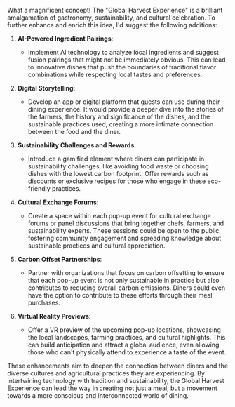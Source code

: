 What a magnificent concept! The "Global Harvest Experience" is a brilliant amalgamation of gastronomy, sustainability, and cultural celebration. To further enhance and enrich this idea, I'd suggest the following additions:

1. **AI-Powered Ingredient Pairings**:
   - Implement AI technology to analyze local ingredients and suggest fusion pairings that might not be immediately obvious. This can lead to innovative dishes that push the boundaries of traditional flavor combinations while respecting local tastes and preferences.

2. **Digital Storytelling**:
   - Develop an app or digital platform that guests can use during their dining experience. It would provide a deeper dive into the stories of the farmers, the history and significance of the dishes, and the sustainable practices used, creating a more intimate connection between the food and the diner.

3. **Sustainability Challenges and Rewards**:
   - Introduce a gamified element where diners can participate in sustainability challenges, like avoiding food waste or choosing dishes with the lowest carbon footprint. Offer rewards such as discounts or exclusive recipes for those who engage in these eco-friendly practices.

4. **Cultural Exchange Forums**:
   - Create a space within each pop-up event for cultural exchange forums or panel discussions that bring together chefs, farmers, and sustainability experts. These sessions could be open to the public, fostering community engagement and spreading knowledge about sustainable practices and cultural appreciation.

5. **Carbon Offset Partnerships**:
   - Partner with organizations that focus on carbon offsetting to ensure that each pop-up event is not only sustainable in practice but also contributes to reducing overall carbon emissions. Diners could even have the option to contribute to these efforts through their meal purchases.

6. **Virtual Reality Previews**:
   - Offer a VR preview of the upcoming pop-up locations, showcasing the local landscapes, farming practices, and cultural highlights. This can build anticipation and attract a global audience, even allowing those who can't physically attend to experience a taste of the event.

These enhancements aim to deepen the connection between diners and the diverse cultures and agricultural practices they are experiencing. By intertwining technology with tradition and sustainability, the Global Harvest Experience can lead the way in creating not just a meal, but a movement towards a more conscious and interconnected world of dining.